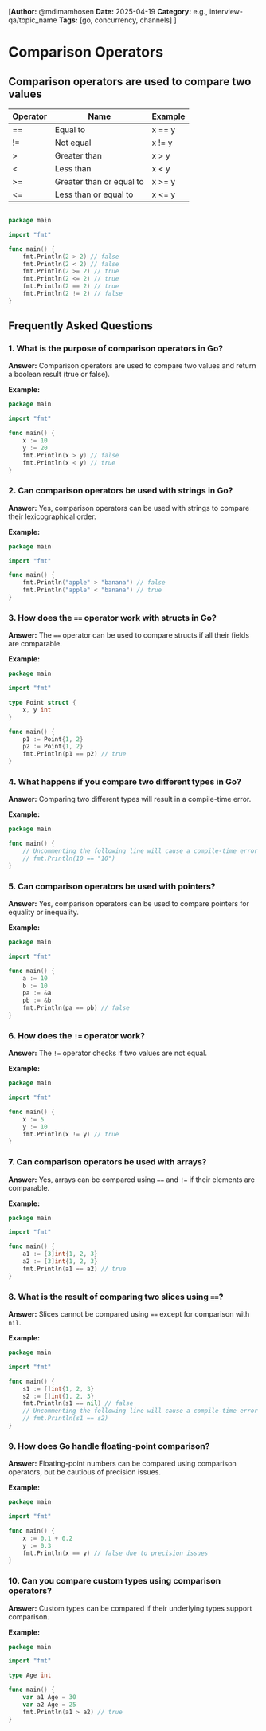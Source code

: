 [**Author:** @mdimamhosen
**Date:** 2025-04-19
**Category:** e.g., interview-qa/topic_name
**Tags:** [go, concurrency, channels]
]

# Comparison Operators

## Comparison operators are used to compare two values

| Operator | Name                     | Example |
| -------- | ------------------------ | ------- |
| ==       | Equal to                 | x == y  |
| !=       | Not equal                | x != y  |
| >        | Greater than             | x > y   |
| <        | Less than                | x < y   |
| >=       | Greater than or equal to | x >= y  |
| <=       | Less than or equal to    | x <= y  |

```go

package main

import "fmt"

func main() {
	fmt.Println(2 > 2) // false
	fmt.Println(2 < 2) // false
	fmt.Println(2 >= 2) // true
	fmt.Println(2 <= 2) // true
	fmt.Println(2 == 2) // true
	fmt.Println(2 != 2) // false
}
```

## Frequently Asked Questions

### 1. What is the purpose of comparison operators in Go?

**Answer:** Comparison operators are used to compare two values and return a boolean result (true or false).

**Example:**

```go
package main

import "fmt"

func main() {
	x := 10
	y := 20
	fmt.Println(x > y) // false
	fmt.Println(x < y) // true
}
```

### 2. Can comparison operators be used with strings in Go?

**Answer:** Yes, comparison operators can be used with strings to compare their lexicographical order.

**Example:**

```go
package main

import "fmt"

func main() {
	fmt.Println("apple" > "banana") // false
	fmt.Println("apple" < "banana") // true
}
```

### 3. How does the `==` operator work with structs in Go?

**Answer:** The `==` operator can be used to compare structs if all their fields are comparable.

**Example:**

```go
package main

import "fmt"

type Point struct {
	x, y int
}

func main() {
	p1 := Point{1, 2}
	p2 := Point{1, 2}
	fmt.Println(p1 == p2) // true
}
```

### 4. What happens if you compare two different types in Go?

**Answer:** Comparing two different types will result in a compile-time error.

**Example:**

```go
package main

func main() {
	// Uncommenting the following line will cause a compile-time error
	// fmt.Println(10 == "10")
}
```

### 5. Can comparison operators be used with pointers?

**Answer:** Yes, comparison operators can be used to compare pointers for equality or inequality.

**Example:**

```go
package main

import "fmt"

func main() {
	a := 10
	b := 10
	pa := &a
	pb := &b
	fmt.Println(pa == pb) // false
}
```

### 6. How does the `!=` operator work?

**Answer:** The `!=` operator checks if two values are not equal.

**Example:**

```go
package main

import "fmt"

func main() {
	x := 5
	y := 10
	fmt.Println(x != y) // true
}
```

### 7. Can comparison operators be used with arrays?

**Answer:** Yes, arrays can be compared using `==` and `!=` if their elements are comparable.

**Example:**

```go
package main

import "fmt"

func main() {
	a1 := [3]int{1, 2, 3}
	a2 := [3]int{1, 2, 3}
	fmt.Println(a1 == a2) // true
}
```

### 8. What is the result of comparing two slices using `==`?

**Answer:** Slices cannot be compared using `==` except for comparison with `nil`.

**Example:**

```go
package main

import "fmt"

func main() {
	s1 := []int{1, 2, 3}
	s2 := []int{1, 2, 3}
	fmt.Println(s1 == nil) // false
	// Uncommenting the following line will cause a compile-time error
	// fmt.Println(s1 == s2)
}
```

### 9. How does Go handle floating-point comparison?

**Answer:** Floating-point numbers can be compared using comparison operators, but be cautious of precision issues.

**Example:**

```go
package main

import "fmt"

func main() {
	x := 0.1 + 0.2
	y := 0.3
	fmt.Println(x == y) // false due to precision issues
}
```

### 10. Can you compare custom types using comparison operators?

**Answer:** Custom types can be compared if their underlying types support comparison.

**Example:**

```go
package main

import "fmt"

type Age int

func main() {
	var a1 Age = 30
	var a2 Age = 25
	fmt.Println(a1 > a2) // true
}
```

